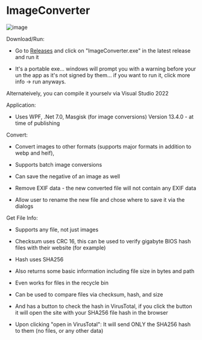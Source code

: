 # ImageConverter


![image](https://github.com/avipars/ImageConverter/assets/5733247/b07c73c5-68c7-4192-89b6-2f3095ec3b31)

Download/Run:

* Go to [Releases](https://github.com/avipars/ImageConverter/releases) and click on "ImageConverter.exe" in the latest release and run it
  
* It's a portable exe... windows will prompt you with a warning before your un the app as it's not signed by them... if you want to run it, click more info -> run anyways.

Alternateively, you can compile it yourselv via Visual Studio 2022

  
Application:

* Uses WPF, .Net 7.0, Masgisk (for image conversions) Version 13.4.0 - at time of publishing

Convert:

* Convert images to other formats (supports major formats in addition to webp and heif),

* Supports batch image conversions

* Can save the negative of an image as well

* Remove EXIF data - the new converted file will not contain any EXIF data

* Allow user to rename the new file and chose where to save it via the dialogs


Get File Info: 

* Supports any file, not just images

* Checksum uses CRC 16, this can be used to verify gigabyte BIOS hash files with their website (for example)

* Hash uses SHA256

* Also returns some basic information including file size in bytes and path 

* Even works for files in the recycle bin

* Can be used to compare files via checksum, hash, and size

* And has a button to check the hash in VirusTotal, if you click the button it will open the site with your SHA256 file hash in the browser
  
* Upon clicking "open in VirusTotal": It will send ONLY the SHA256 hash to them (no files, or any other data)  
